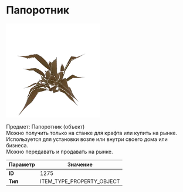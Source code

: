 # Папоротник

![Item Image](../img/1275.webp?raw=true)

Предмет: Папоротник (объект)<br>Можно получить только на станке для крафта или купить на рынке.<br>Используется для установки возле или внутри своего дома или бизнеса.<br>Можно передавать и продавать на рынке.


| Параметр | Значение |
|----------|----------|
| **ID** | 1275 |
| **Тип** | ITEM_TYPE_PROPERTY_OBJECT |

